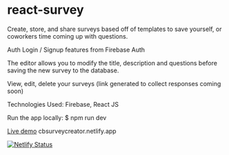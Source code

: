 # react-survey

Create, store, and share surveys based off of templates to save yourself, or coworkers time coming up with questions. 

Auth Login / Signup features from Firebase Auth

The editor allows you to modify the title, description and questions before saving the new survey to the database.

View, edit, delete your surveys (link generated to collect responses coming soon)

Technologies Used: Firebase, React JS

Run the app locally:
$ npm run dev

<a href="cbsurveycreator.netlify.app">Live demo</a>
cbsurveycreator.netlify.app

[![Netlify Status](https://api.netlify.com/api/v1/badges/d49b3359-cd76-4121-a3e4-d2aee75f0215/deploy-status)](https://app.netlify.com/sites/astonishing-vacherin-527f78/deploys)
